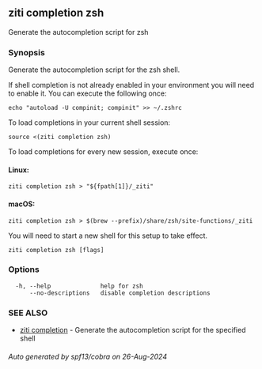 ## ziti completion zsh

Generate the autocompletion script for zsh

### Synopsis

Generate the autocompletion script for the zsh shell.

If shell completion is not already enabled in your environment you will need
to enable it.  You can execute the following once:

	echo "autoload -U compinit; compinit" >> ~/.zshrc

To load completions in your current shell session:

	source <(ziti completion zsh)

To load completions for every new session, execute once:

#### Linux:

	ziti completion zsh > "${fpath[1]}/_ziti"

#### macOS:

	ziti completion zsh > $(brew --prefix)/share/zsh/site-functions/_ziti

You will need to start a new shell for this setup to take effect.


```
ziti completion zsh [flags]
```

### Options

```
  -h, --help              help for zsh
      --no-descriptions   disable completion descriptions
```

### SEE ALSO

* [ziti completion](../completion.md)	 - Generate the autocompletion script for the specified shell

###### Auto generated by spf13/cobra on 26-Aug-2024
